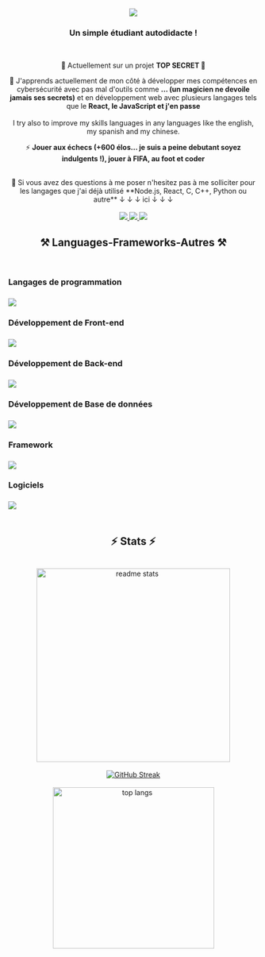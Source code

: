

<h1 align="center">
  <h1 align="center">
    <img src="https://readme-typing-svg.herokuapp.com/?font=Righteous&size=35&center=true&vCenter=true&width=500&height=70&duration=4000&lines=Salut+A+Tous+!+👋;+Bienvenue+Sur+Mon+Github+!" />
</h1>

<h3 align="center">Un simple étudiant autodidacte !</h3>

<br/>
<div align="center">
 
 🔭 Actuellement sur un projet **TOP SECRET 🛑**
 
 🌱 J'apprends actuellement de mon côté à développer mes compétences en cybersécurité avec pas mal d'outils comme **... (un magicien ne devoile jamais ses secrets)** et en développement web avec plusieurs langages tels que le **React, le JavaScript et j'en passe** 
 <br> <br>
 I try also to improve my skills languages in any languages like the english, my spanish and my chinese.

⚡ **Jouer aux échecs (+600 élos... je suis a peine debutant soyez indulgents !), jouer à FIFA, au foot et coder**

 </div> <br>
 
<div align="center">💬 Si vous avez des questions à me poser n'hesitez pas à me solliciter pour les langages que j'ai déjà utilisé **Node.js, React, C, C++, Python ou autre** ↓ ↓ ↓ ici ↓ ↓ ↓  </div>
<br>
 <div align="center"> 
  <a href="mailto:karimabdallah-pro@outlook.fr">
    <img src="https://img.shields.io/badge/Microsoft_Outlook-0078D4?style=for-the-badge&logo=microsoft-outlook&logoColor=white" />
  </a>
  <a href="https://www.linkedin.com/in/karim-abdallah-0b892b1b2/" target="_blank">
    <img src="https://img.shields.io/badge/LinkedIn-0077B5?style=for-the-badge&logo=linkedin&logoColor=white" target="_blank" />
  </a>
  <a href="https://github.com/abdhkarim" target="_blank">
     <img src="https://img.shields.io/badge/Portfolio-FF5722?style=for-the-badge&logo=todoist&logoColor=white" target="_blank" /> <!-- sqlite, safari, google-chrome are other good icon options -->
  </a>
</div>

<h2 align="center">⚒️ Languages-Frameworks-Autres ⚒️</h2>
<br/>
<h3 align="left"> Langages de programmation <h3>
        <div align="left">
            <img src="https://skillicons.dev/icons?i=c,cpp,py,arduino,bash,tailwind,git,r" />
        </div>
<h3 align="left"> Développement de Front-end <h3>
        <div align="left">
            <img src="https://skillicons.dev/icons?i=react,html,css,github,js,figma" />
        </div>
<h3 align="left"> Développement de Back-end <h3>
        <div align="left">
            <img src="https://skillicons.dev/icons?i=py,nodejs,express,nginx,mongodb" />
        </div>
<h3 align="left"> Développement de Base de données <h3>
        <div align="left">
            <img src="https://skillicons.dev/icons?i=mysql,php,mongodb" />
        </div>
<h3 align="left"> Framework <h3>
        <div align="left">
            <img src="https://skillicons.dev/icons?i=django,laravel" />
        </div>
<h3 align="left"> Logiciels <h3>
        <div align="left">
            <img src="https://skillicons.dev/icons?i=vscode,matlab,postman,blender,github,git,ai,linux" />
        </div>

<br>  
<h2 align="center">⚡ Stats ⚡</h2>
<br>
<div align=center>
  
  <img width=390 src="https://github-readme-stats.vercel.app/api?username=abdhkarim&count_private=true&show_icons=true&theme=react&rank_icon=github&border_radius=10" alt="readme stats" />
  <br/> <br>
  <a href="https://git.io/streak-stats"><img src="https://streak-stats.demolab.com?user=abdhkarim&theme=radical&locale=fr&mode=weekly" alt="GitHub Streak" /></a>
  <br> <br>
  <img width=325 align="center" src="https://github-readme-stats.vercel.app/api/top-langs/?username=abdhkarim&hide=HTML&langs_count=8&layout=compact&theme=react&border_radius=10&size_weight=0.5&count_weight=0.5&exclude_repo=github-readme-stats" alt="top langs" /> <br>
  
</div>


